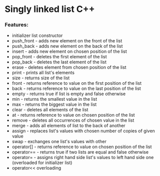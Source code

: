 # <h1>Singly linked list C++</h1>

<h3>Features:</h3>
<ul>
<li>initializer list constructor</li>
<li>push_front - adds new element on the front of the list</li>
<li>push_back - adds new element on the back of the list</li>
<li>insert - adds new element on chosen position of the list</li>
<li>pop_front - deletes the first element of the list</li>
<li>pop_back - deletes the last element of the list</li>
<li>erase - deletes element from chosen position of the list</li>
<li>print - prints all list's elements</li>
<li>size - returns size of the list</li>
<li>front - returns reference to value on the first position of the list</li>
<li>back - returns reference to value on the last position of the list</li>
<li>empty - returns true if list is empty and false otherwise</li>
<li>min - returns the smallest value in the list</li>
<li>max - returns the biggest value in the list</li>
<li>clear - deletes all elements of the list</li>
<li>at - returns reference to value on chosen position of the list</li>
<li>remove - deletes all occurrences of chosen value in the list</li>
<li>merge - adds all elements of list to the back of another</li>
<li>assign - replaces list's values with chosen number of copies of given value</li>
<li>swap - exchanges one list's values with other</li>
<li>operator[] - returns reference to value on chosen position of the list</li>
<li>operator== - returns true if two lists are equal and false otherwise</li>
<li>operator= - assigns right hand side list's values to left hand side one (overloaded for initializer list)</li>
<li>operator<< overloading</li>
</ul>
